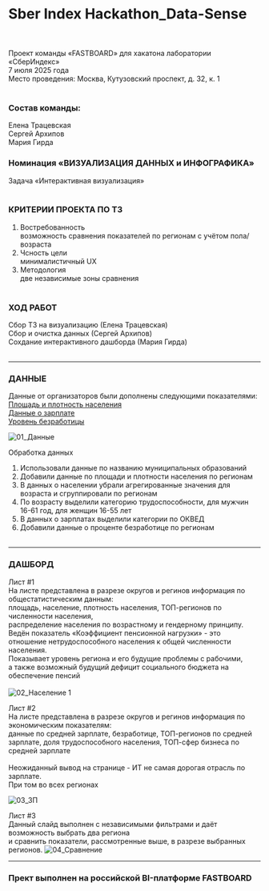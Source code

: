 # Sber Index Hackathon_Data-Sense</br></br>

Проект команды «FASTBOARD» для хакатона лаборатории «СберИндекс» </br>7 июля 2025 года</br>
Место проведения: Москва, Кутузовский проспект, д. 32, к. 1</br></br>

### Состав команды:</br>
Елена Трацевская</br>
Сергей Архипов</br>
Мария Гирда</br>

### Номинация «ВИЗУАЛИЗАЦИЯ ДАННЫХ и ИНФОГРАФИКА»</br>
Задача «Интерактивная визуализация»</br></br>

### КРИТЕРИИ ПРОЕКТА ПО ТЗ</br>
1. Востребованность</br>
  возможность сравнения показателей по регионам с учётом пола/возраста</br>
2. Чсность цели</br>
  минималистичный UX</br>
3. Методология</br>
   две независимые зоны сравнения</br></br>

### ХОД РАБОТ</br>
Сбор ТЗ на визуализацию (Елена Трацевская)</br>
Сбор и очистка данных (Сергей Архипов)</br>
Сохдание интерактивного дашборда (Мария Гирда)</br></br>

---
### ДАННЫЕ</br>
Данные от организаторов были дополнены следующими показателями:</br>
[Площадь и плотность населения](https://docs.yandex.ru/docs/view?url=ya-browser%3A%2F%2F4DT1uXEPRrJRXlUFoewruFvyjbmqb4vlV7xuR8B4zsYoF9njtcusEgv5WZioIKTa4eq62GnPZ5UDLVGj8DTKPCw3cm6FpmWeiK9BhlqCFFLkuP_3IcYLA2jkFtAa5YxSDlqXtChf16hJB0qFKi8Cnw%3D%3D%3Fsign%3DOFhrGxgo7hspimtwUieVD6-IlpuIUp1zoNd-aGJHWMo%3D&name=Ejegod_02-01_2022.xlsx)    
[Данные о зарплате](https://showdata.rosstat.gov.ru/report/278170/)    
[Уровень безработицы](https://showdata.rosstat.gov.ru/report/274316/)<br> 

![01_Данные](https://github.com/user-attachments/assets/7270a3c0-237e-4243-8b3b-330e4bf47026)

Обработка данных</br>
1.  Использовали данные по названию муниципальных образований
2.  Добавили данные по площади и плотности населения по регионам
3.  В данных о населении убрали агрегированные значения для возраста
   и  сгруппировали по регионам
5.  По возрасту выделили категорию трудоспособности, для мужчин 16-61 год, для женщин 16-55 лет
6.  В данных о зарплатах выделили категории по ОКВЕД 
7.  Добавили данные о проценте безработице по регионам
</br></br>
---
### ДАШБОРД</br>
Лист #1</br>
На листе представлена в разрезе округов и регинов информация по общестатистическим данным:</br>
площадь, население, плотность населения, ТОП-регионов по численности населения, </br>распределение населения по возрастному и гендерному принципу.</br>
Ведён показатель  «Коэффициент пенсионной нагрузки» - это отношение нетрудоспособного населения к общей численности населения.</br>
Показывает уровень региона и его будущие проблемы с рабочими,</br> 
а также возможный будущий дефицит социального бюджета на обеспечение пенсий</br></br>
![02_Население 1](https://github.com/user-attachments/assets/ecf5f144-0931-4bef-a5f1-4c866643bfe7)

Лист #2</br>
На листе представлена в разрезе округов и регинов информация по экономическим показателям:</br>
данные по средней зарплате, безработице, ТОП-регионов по средней зарплате, доля трудоспособного населения, ТОП-сфер бизнеса по средней зарплате</br></br>
Неожиданный вывод на странице - ИТ не самая дорогая отрасль по зарплате. </br>При том во всех регионах

![03_ЗП](https://github.com/user-attachments/assets/674a09f2-17f6-4867-8a59-efcd1918333f)

Лист #3</br>
Данный слайд выполнен с независимыми фильтрами и даёт возможность выбрать два региона</br> и сравнить показатели, рассмотренные выше, в разрезе выбранных регионов.
![04_Сравнение](https://github.com/user-attachments/assets/c8f8bfec-1cf7-4730-8b01-1f78cbce8a89)


---
### Прект выполнен на российской BI-платформе FASTBOARD

